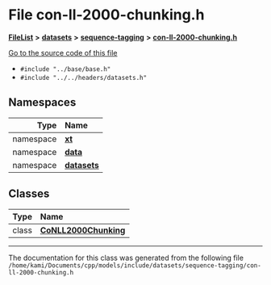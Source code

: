 

# File con-ll-2000-chunking.h



[**FileList**](files.md) **>** [**datasets**](dir_29ff4802398ba4a572b958e731c7adb4.md) **>** [**sequence-tagging**](dir_c4dca688f613c914aa3d806c1f628e0e.md) **>** [**con-ll-2000-chunking.h**](con-ll-2000-chunking_8h.md)

[Go to the source code of this file](con-ll-2000-chunking_8h_source.md)



* `#include "../base/base.h"`
* `#include "../../headers/datasets.h"`













## Namespaces

| Type | Name |
| ---: | :--- |
| namespace | [**xt**](namespacext.md) <br> |
| namespace | [**data**](namespacext_1_1data.md) <br> |
| namespace | [**datasets**](namespacext_1_1data_1_1datasets.md) <br> |


## Classes

| Type | Name |
| ---: | :--- |
| class | [**CoNLL2000Chunking**](classxt_1_1data_1_1datasets_1_1CoNLL2000Chunking.md) <br> |



















































------------------------------
The documentation for this class was generated from the following file `/home/kami/Documents/cpp/models/include/datasets/sequence-tagging/con-ll-2000-chunking.h`


